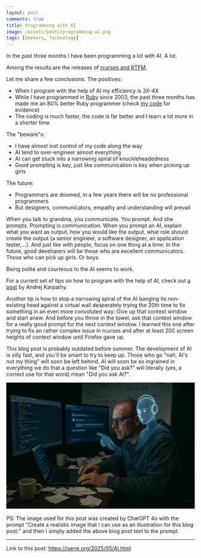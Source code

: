 ```yaml
---
layout: post
comments: true
title: Programming with AI
image: /assets/posts/programming-ai.png
tags: [Geekery, Technology]
---
```


In the past three months I have been programming a lot with AI. A lot.

Among the results are the releases of [rcurses and RTFM](https://isene.org/2025/04/RTFM.html).

Let me share a few conclusions. The positives:
* When I program with the help of AI my efficiency is 3X-4X
* While I have programmed in [Ruby](https://www.ruby-lang.org/en/) since 2003,
  the past three months has made me an 80% better Ruby programmer (check 
  [my code](https://github.com/isene) for evidence)
* The coding is much faster, the code is far better and I learn a lot more in
  a shorter time

The "beware"s:
* I have almost lost control of my code along the way
* AI tend to over-engineer almost everything
* AI can get stuck into a narrowing spiral of knuckleheadedness
* Good prompting is key, just like communication is key when picking up girls

The future:
* Programmers are doomed, in a few years there will be no professional
  programmers
* But designers, communicators, empathy and understanding will prevail

When you talk to grandma, you communicate. You prompt. And she prompts.
Prompting is communication. When you prompt an AI, explain what you want as
output, how you would like the output, what role should create the output (a
senior engineer, a software designer, an application tester,...). And just
like with people, focus on one thing at a time. In the future, good developers
will be those who are excellent communicators. Those who can pick up girls. Or
boys. 

Being polite and courteous to the AI seems to work.

For a current set of tips on how to program with the help of AI, check out [a
post](https://x.com/karpathy/status/1915581920022585597) by Andrej Karpathy.

Another tip is how to stop a narrowing spiral of the AI banging its
non-existing head against a virtual wall desperately trying the 20th time to
fix something in an even more convoluted way: Give up that context window and
start anew. And before you throw in the towel, ask that context window for a
really good prompt for the next context window. I learned this one after
trying to fix an rather complex issue in rcurses and after at least 200 screen
heights of context window until Firefox gave up.

This blog post is probably outdated before summer. The development of AI is
silly fast, and you'll be smart to try to keep up. Those who go "nah, AI's not
my thing" will soon be left behind. AI will soon be so ingrained in everything
we do that a question like "Did you ask?" will literally (yes, a correct use
for that word) mean "Did you ask AI?".

![](/assets/posts/programming-ai.png)

PS: The image used for this post was created by ChatGPT 4o with the prompt
"Create a realistic image that I can use as an illustration for this blog
post:" and then I simply added the above blog post text to the prompt.

---
Link to this post: <https://isene.org/2025/05/AI.html>
